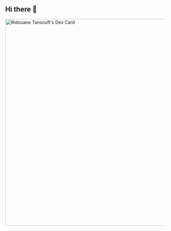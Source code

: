 ## Hi there 👋

<!--
**Ridouane18/Ridouane18** is a ✨ _special_ ✨ repository because its `README.md` (this file) appears on your GitHub profile.

Here are some ideas to get you started:

- 🔭 I’m currently working on ...
- 🌱 I’m currently learning ...
- 👯 I’m looking to collaborate on ...
- 🤔 I’m looking for help with ...
- 💬 Ask me about ...
- 📫 How to reach me: ...
- 😄 Pronouns: ...
- ⚡ Fun fact: ...
-->

<a href="https://app.daily.dev/ammoun"><img src="https://api.daily.dev/devcards/v2/77ovGewrkPEUaEaNN7NGb.png?r=j4u&type=wide" width="652" alt="Ridouane Tansouft's Dev Card"/></a>
